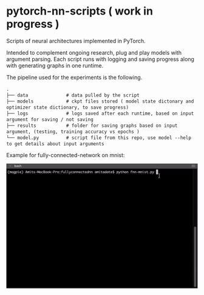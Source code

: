 # pytorch-nn-scripts ( work in progress )

Scripts of neural architectures implemented in PyTorch. 

Intended to complement ongoing research, plug and play models with argument parsing. Each script runs with logging and saving progress along with generating graphs in one runtime.  

The pipeline used for the experiments is the following. 

    .
    ├── data              # data pulled by the script 
    ├── models            # ckpt files stored ( model state dictonary and optimizer state dictionary, to save progress)
    ├── logs              # logs saved after each runtime, based on input argument for saving / not saving
    ├── results           # folder for saving graphs based on input argument, (testing, training accuracy vs epochs )
    └── model.py          # script file from this repo, use model --help to get details about input arguments

Example for fully-connected-network on mnist: 

![](trial.gif)
